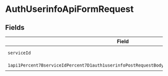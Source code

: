 # AuthUserinfoApiFormRequest


## Fields

| Field                                                                                                                                                                                                                 | Type                                                                                                                                                                                                                  | Required                                                                                                                                                                                                              | Description                                                                                                                                                                                                           |
| --------------------------------------------------------------------------------------------------------------------------------------------------------------------------------------------------------------------- | --------------------------------------------------------------------------------------------------------------------------------------------------------------------------------------------------------------------- | --------------------------------------------------------------------------------------------------------------------------------------------------------------------------------------------------------------------- | --------------------------------------------------------------------------------------------------------------------------------------------------------------------------------------------------------------------- |
| `serviceId`                                                                                                                                                                                                           | *String*                                                                                                                                                                                                              | :heavy_check_mark:                                                                                                                                                                                                    | A service ID.                                                                                                                                                                                                         |
| `1api1Percent7BserviceIdPercent7D1auth1userinfoPostRequestBodyContentApplication1jsonSchema`                                                                                                                          | [1api1Percent7BserviceIdPercent7D1auth1userinfoPostRequestBodyContentApplication1jsonSchema](../../models/components/Oneapi1Percent7BserviceIdPercent7D1auth1userinfoPostRequestBodyContentApplication1jsonSchema.md) | :heavy_check_mark:                                                                                                                                                                                                    | N/A                                                                                                                                                                                                                   |